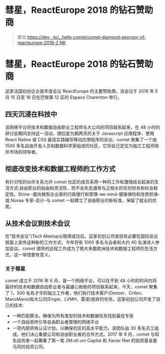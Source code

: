 # 彗星，ReactEurope 2018 的钻石赞助商

> 原文:[https://dev . to/_ hello comet/comet-diamond-sponsor-of-reacteurope-2018-2 NK](https://dev.to/_hellocomet/comet-diamond-sponsor-of-reacteurope-2018-2onk)

# [](#comet-diamond-sponsor-of-reacteurope-2018)彗星，ReactEurope 2018 的钻石赞助商

这家法国初创企业是年度会议 ReactEurope 的主要赞助商，该会议于 2018 年 5 月 15 日至 18 日在巴黎第 12 区的 Espace Charenton 举行。

## [](#four-days-in-tech-immersion)四天沉浸在科技中

该网络平台将技术和数据自由职业工程师与大公司的项目联系起来，在 48 小时的研讨会期间支持这一活动，随后是为期两天的关于 Javascript 应用程序、使用 React Native 或 CSS 最佳实践编写移动应用程序的会议。comet 聚集了一个由 1500 多名自由开发人员和数据科学家组成的社区，它将自己定位为独立工程师陪伴市场的领导者。

## [](#reinventing-the-way-tech-and-data-engineers-work)彻底改变技术和数据工程师的工作方式

有针对性的伙伴关系允许 comet 社区的成员采用一种将工作和激情结合起来的生活方式:自由职业的自由和灵活性，而不会失去通常与之相关的任何财务和社会稳定性。Shine -面向微型企业家的行政银行和管理-we mind-健康保险和住房担保-或 Novaa 专家-会计-与 comet 一起建立了自由职业的新标准，保留了就业的优势。

## [](#from-the-tech-meetup-to-the-tech-conference)从技术会议到技术会议

在“技术会议”(Tech Meetups)取得成功后，这家初创公司发现有必要在国际会议层面上宣传这种新的工作方式，今年将有 1000 多名与会者和大约 40 名演讲人参加会议。comet 倡导的远程工作成为了绝大多数欧洲技术和数据工程师的生活方式，这一举措更有意义。

### [](#about-comet)关于彗星

comet 成立于 2016 年 6 月，是一个网络平台，可以在不到 48 小时的时间内将最好的技术和数据自由职业者与最雄心勃勃的项目联系起来。今天，comet 聚集了 1，500 名有才华的独立工作者，他们执行技术客户(Deezer、Criteo、ManoMano)和大公司(Engie、LVMH、雷诺)放弃的任务。这家初创公司开发了自己的技术:

*   一种匹配算法，确保为所有类型的技术和数据任务找到最佳专家
*   一个自始至终引导自由职业者管理的网络平台
*   一项内部资格认证计划，以确保社区的高水平能力。该团队由 30 多名员工组成，他们决心重塑公司和自由职业者的合作方式。2017 年 9 月，comet 与知名投资者一起筹集了第一笔 2M:oti um Capital 和 Xavier Niel 的投资基金基马风险投资公司。
